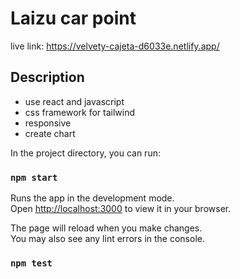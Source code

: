 # Laizu car point

live link: https://velvety-cajeta-d6033e.netlify.app/

## Description
- use react and javascript
- css framework for tailwind
- responsive
- create chart

In the project directory, you can run:

### `npm start`

Runs the app in the development mode.\
Open [http://localhost:3000](http://localhost:3000) to view it in your browser.

The page will reload when you make changes.\
You may also see any lint errors in the console.

### `npm test`

